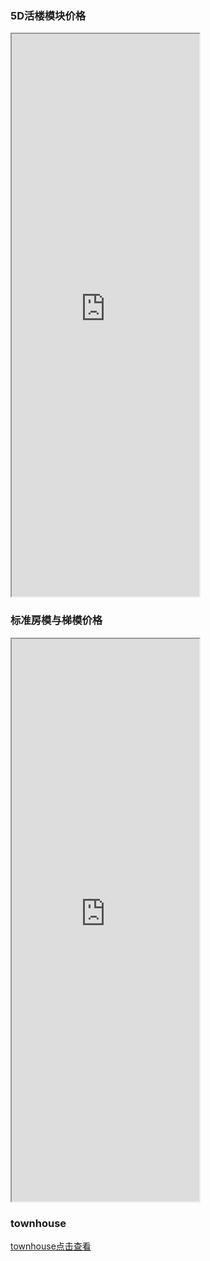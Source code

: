 ### 5D活楼模块价格
<iframe src="https://5docs.oss-cn-shanghai.aliyuncs.com/res/5D网/5D基站/townhouse/5D建筑售价.pdf"  height=900px > </iframe>

### 标准房模与梯模价格
<!-- <iframe src="https://5docs.oss-cn-shanghai.aliyuncs.com/res/5D网/5D基站/townhouse/标准房模与梯模带分期价格.xls"  height=900px > </iframe> -->
<iframe src="https://5docs.oss-cn-shanghai.aliyuncs.com/res/5D网/5D基站/townhouse/标准房模与梯模带分期价格.pdf"  height=900px > </iframe>

### townhouse 
<!-- <div class="sketchfab-embed-wrapper">
    <iframe title="A 3D model" width="640" height="480" src="https://sketchfab.com/models/97964d27a854441db28ef5562082765e/embed?autostart=1&amp;ui_controls=1&amp;ui_infos=1&amp;ui_inspector=1&amp;ui_stop=1&amp;ui_watermark=1&amp;ui_watermark_link=1" frameborder="0" allow="autoplay; fullscreen; vr" mozallowfullscreen="true" webkitallowfullscreen="true"></iframe>
</div>
<iframe width=640 height=480 src="https://skfb.ly/6TTBF" frameborder="0" allowvr allowfullscreen mozallowfullscreen="true" webkitallowfullscreen="true" onmousewheel=""></iframe>

 -->
<a href="https://skfb.ly/6TTBF">townhouse点击查看</a>

